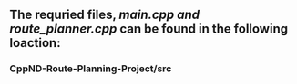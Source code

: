 ## The requried files, ***main.cpp and route_planner.cpp*** can be found in the following loaction:

### **CppND-Route-Planning-Project/src**


